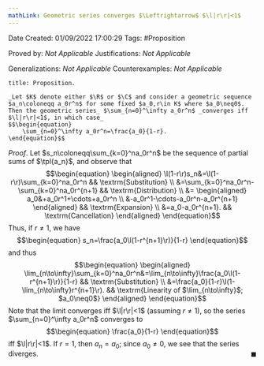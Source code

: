 ```yaml
---
mathLink: Geometric series converges $\Leftrightarrow$ $\l|r\r|<1$
---
```


<div class="topSpace"></div>

Date Created: 01/09/2022 17:00:29
Tags: #Proposition

Proved by: _Not Applicable_
Justifications: _Not Applicable_

Generalizations: _Not Applicable_
Counterexamples: _Not Applicable_

``` ad-Proposition
title: Proposition.

_Let $K$ denote either $\R$ or $\C$ and consider a geometric sequence $a_n\coloneqq a_0r^n$ for some fixed $a_0,r\in K$ where $a_0\neq0$. Then the geometric series_ $\sum_{n=0}^\infty a_0r^n$ _converges iff $\l|r\r|<1$, in which case_
$$\begin{equation}
    \sum_{n=0}^\infty a_0r^n=\frac{a_0}{1-r}.
\end{equation}$$

```

_Proof_. Let $s_n\coloneqq\sum_{k=0}^na_0r^n$ be the sequence of partial sums of $\tpl{a_n}$, and observe that
$$\begin{equation}
    \begin{aligned}
        \l(1-r\r)s_n&=\l(1-r\r)\sum_{k=0}^na_0r^n && \textrm{Substitution} \\
        &=\sum_{k=0}^na_0r^n-\sum_{k=0}^na_0r^{n+1} && \textrm{Distribution} \\
        &=
            \begin{aligned}
                a_0&+a_0r^1+\cdots+a_0r^n \\
                &-a_0r^1-\cdots-a_0r^n-a_0r^{n+1}
            \end{aligned} && \textrm{Expansion} \\
        &=a_0-a_0r^{n+1}. && \textrm{Cancellation}
    \end{aligned}
\end{equation}$$
Thus, if $r\neq 1$, we have
$$\begin{equation}
    s_n=\frac{a_0\l(1-r^{n+1}\r)}{1-r}
\end{equation}$$
and thus
$$\begin{equation}
    \begin{aligned}
        \lim_{n\to\infty}\sum_{k=0}^na_0r^n&=\lim_{n\to\infty}\frac{a_0\l(1-r^{n+1}\r)}{1-r} && \textrm{Substitution} \\
        &=\frac{a_0}{1-r}\l(1-\lim_{n\to\infty}r^{n+1}\r). && \textrm{Linearity of $\lim_{n\to\infty}$; $a_0\neq0$}
    \end{aligned}
\end{equation}$$
Note that the limit converges iff $\l|r\r|<1$ (assuming $r\neq1$), so the series $\sum_{n=0}^\infty a_0r^n$ converges to
$$\begin{equation}
    \frac{a_0}{1-r}
\end{equation}$$
iff $\l|r\r|<1$. If $r=1$, then $a_n=a_0$; since $a_0\neq0$, we see that the series diverges.<span style="float:right;">$\blacksquare$</span>
